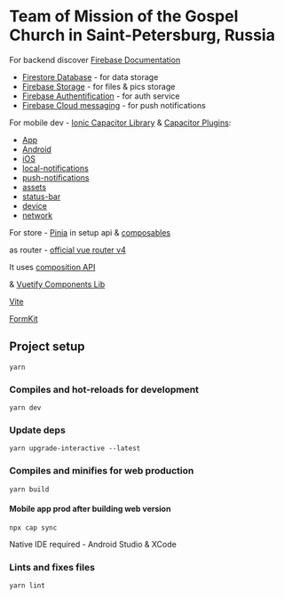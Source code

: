 # Team of Mission of the Gospel Church in Saint-Petersburg, Russia

For backend discover  [Firebase Documentation](https://firebase.google.com/docs?authuser=0&hl=en)

- [Firestore Database](https://firebase.google.com/docs/firestore?hl=en&authuser=0) - for data storage
- [Firebase Storage](https://firebase.google.com/docs/storage?hl=en&authuser=0) - for files & pics storage
- [Firebase Authentification](https://firebase.google.com/docs/auth/web/start?hl=en&authuser=0) - for auth service
- [Firebase Cloud messaging](https://firebase.google.com/docs/cloud-messaging/js/client?authuser=0&hl=en) - for push notifications

For mobile dev - [Ionic Capacitor Library](https://capacitorjs.com/) & [Capacitor Plugins](https://capacitorjs.com/docs/apis):

- [App](https://capacitorjs.com/docs/apis/app)
- [Android](https://capacitorjs.com/docs/android)
- [iOS](https://capacitorjs.com/docs/ios)
- [local-notifications](https://capacitorjs.com/docs/apis/local-notifications)
- [push-notifications](https://capacitorjs.com/docs/apis/push-notifications)
- [assets](https://www.npmjs.com/package/@capacitor/assets)
- [status-bar](https://capacitorjs.com/docs/apis/status-bar)
- [device](https://capacitorjs.com/docs/apis/device)
- [network](https://capacitorjs.com/docs/apis/network)

For store - [Pinia](https://pinia.vuejs.org/) in setup api & [composables](https://vuejs.org/guide/reusability/composables.html)

as router - [official vue router v4](https://router.vuejs.org/guide/)

It uses [composition API](https://vuejs.org/guide/introduction.html#composition-api)

& [Vuetify Components Lib](https://vuetifyjs.com/en/getting-started/release-notes/)

[Vite](https://vitejs.dev/)

[FormKit](https://formkit.com/)


## Project setup
```
yarn
```
### Compiles and hot-reloads for development
```
yarn dev
```
### Update deps
```
yarn upgrade-interactive --latest
```
### Compiles and minifies for web production 
```
yarn build
```
#### Mobile app prod after building web version
```
npx cap sync 
```
Native IDE required - Android Studio & XCode
### Lints and fixes files
```
yarn lint
```
